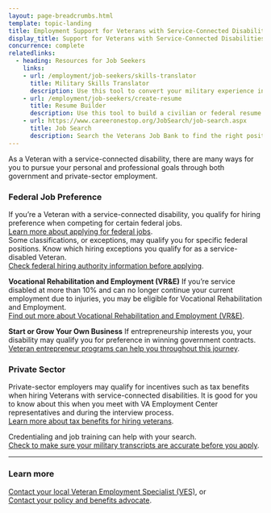 ```yaml
---
layout: page-breadcrumbs.html
template: topic-landing
title: Employment Support for Veterans with Service-Connected Disabilities
display_title: Support for Veterans with Service-Connected Disabilities
concurrence: complete
relatedlinks:
  - heading: Resources for Job Seekers
    links:
    - url: /employment/job-seekers/skills-translator
      title: Military Skills Translator
      description: Use this tool to convert your military experience into civilian language that hiring managers can easily understand.
    - url: /employment/job-seekers/create-resume
      title: Resume Builder
      description: Use this tool to build a civilian or federal resume.
    - url: https://www.careeronestop.org/JobSearch/job-search.aspx
      title: Job Search
      description: Search the Veterans Job Bank to find the right position for you.
---
```


<div class="va-introtext">

As a Veteran with a service-connected disability, there are many ways for you to pursue your personal and professional goals through both government and private-sector employment.

</div>

### Federal Job Preference

If you’re a Veteran with a service-connected disability, you qualify for hiring preference when competing for certain federal jobs. <br> [Learn more about applying for federal jobs](/employment/job-seekers/federal-employment/). <br> 
Some classifications, or exceptions, may qualify you for specific federal positions. Know which hiring exceptions you qualify for as a service-disabled Veteran. <br> [Check federal hiring authority information before applying](http://www.fedshirevets.gov/job/shav/).

**Vocational Rehabilitation and Employment (VR&amp;E)**
If you’re service disabled at more than 10% and can no longer continue your current employment due to injuries, you may be eligible for Vocational Rehabilitation and Employment. <br> [Find out more about Vocational Rehabilitation and Employment (VR&amp;E)](/employment/vocational-rehab-and-employment/).

**Start or Grow Your Own Business**
If entrepreneurship interests you, your disability may qualify you for preference in winning government contracts. <br> 
[Veteran entrepreneur programs can help you throughout this journey](/employment/job-seekers/register-your-business/).

### Private Sector

Private-sector employers may qualify for incentives such as tax benefits when hiring Veterans with service-connected disabilities. It is good for you to know about this when you meet with VA Employment Center representatives and during the interview process. <br>
[Learn more about tax benefits for hiring veterans](https://www.benefits.va.gov/VOW/docs/seiflyerfinal.pdf).

Credentialing and job training can help with your search. <br> [Check to make sure your military transcripts are accurate before you apply](/employment/job-seekers/military-transcripts/).

-----

### Learn more
[Contact your local Veteran Employment Specialist (VES)](https://vaforvets.va.gov/hr/RVECS/pages/rvecs-map.asp), or <br> [Contact your policy and benefits advocate](/disability-benefits/apply/help/).
